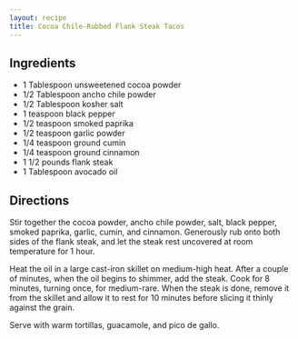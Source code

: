 ```yaml
---
layout: recipe
title: Cocoa Chile-Rubbed Flank Steak Tacos
---
```


## Ingredients

* 1 Tablespoon unsweetened cocoa powder
* 1/2 Tablespoon ancho chile powder
* 1/2 Tablespoon kosher salt
* 1 teaspoon black pepper
* 1/2 teaspoon smoked paprika
* 1/2 teaspoon garlic powder
* 1/4 teaspoon ground cumin
* 1/4 teaspoon ground cinnamon
* 1 1/2 pounds flank steak
* 1 Tablespoon avocado oil

## Directions

Stir together the cocoa powder, ancho chile powder, salt, black pepper, smoked paprika, garlic, cumin, and cinnamon. Generously rub onto both sides of the flank steak, and let the steak rest uncovered at room temperature for 1 hour.

Heat the oil in a large cast-iron skillet on medium-high heat. After a couple of minutes, when the oil begins to shimmer, add the steak. Cook for 8 minutes, turning once, for medium-rare. When the steak is done, remove it from the skillet and allow it to rest for 10 minutes before slicing it thinly against the grain.

Serve with warm tortillas, guacamole, and pico de gallo.
